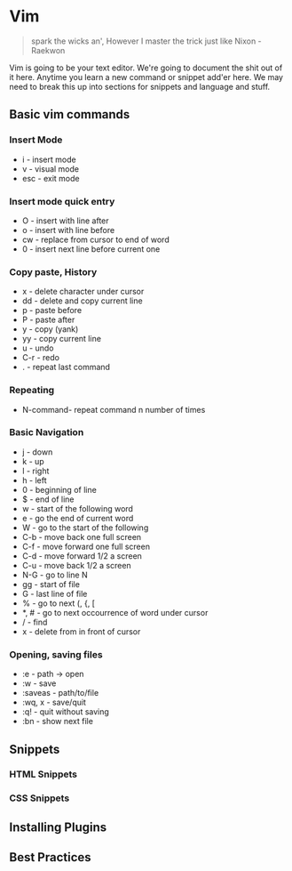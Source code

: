 # Vim

> spark the wicks an', However I master the trick just like Nixon - Raekwon

Vim is going to be your text editor. We're going to document the shit out of it here. Anytime you learn a new command or snippet add'er here. We may need to break this up into sections for snippets and language and stuff.

## Basic vim commands

### Insert Mode

* i	- insert mode
* v	- visual mode
* esc	- exit mode

### Insert mode quick entry

* O	- insert with line after
* o	- insert with line before
* cw	- replace from cursor to end of word
* 0	- insert next line before current one

### Copy paste, History

* x	- delete character under cursor
* dd	- delete and copy current line
* p	- paste before
* P	- paste after
* y	- copy (yank)
* yy	- copy current line
* u	- undo
* C-r	- redo 
* .	- repeat last command

### Repeating

* N-command- repeat command n number of times

### Basic Navigation

* j	- down
* k	- up
* l	- right
* h	- left
* 0	- beginning of line
* $	- end of line
* w	- start of the following word
* e	- go the end of current word
* W	- go to the start of the following 
* C-b 	- move back one full screen
* C-f 	- move forward one full screen
* C-d 	- move forward 1/2 a screen
* C-u 	- move back 1/2 a screen
* N-G	- go to line N
* gg	- start of file
* G	- last line of file
* %	- go to next (, {, [
* \*, #	- go to next occourrence of word under cursor
* /	- find
* x	- delete from in front of cursor

### Opening, saving files

* :e	- path -> open
* :w	- save
* :saveas	- path/to/file
* :wq, x	- save/quit
* :q!	- quit without saving
* :bn 	- show next file


## Snippets

### HTML Snippets

### CSS Snippets

## Installing Plugins

## Best Practices